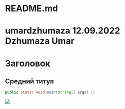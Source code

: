 # README.md
# umardzhumaza 12.09.2022 Dzhumaza Umar
Заголовок
====
Средний титул
------
```Java
public static void main(String[] args) {}
```
![](https://www.inapps.net/wp-content/uploads/2022/05/java_logo_640.jpg)
